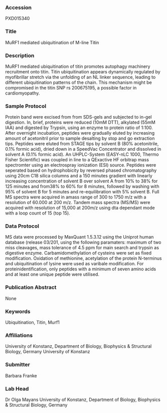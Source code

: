 ### Accession
PXD015340

### Title
MuRF1 mediated ubiquitination of M-line Titin

### Description
MuRF1 mediated ubiquitination of titin promotes autophagy machinery recruitment onto titin. Titin ubiquitination appears dynamically regulated by myofibrillar stretch via the unfolding of an NL linker sequence, leading to different ubiquitination patterns of the chain. This mechanism might be compromised in the titin SNP rs 200675195, a possible factor in cardiomyopathy.

### Sample Protocol
Protein band were excised from from SDS-gels and subjected to in-gel digestion. In, brief, proteins were reduced (10mM DTT), alkylated (55mM IAA) and digested by Trypsin, using an enzyme to protein ratio of 1:100. After overnight incubation, peptides were gradually eluted by increasing amount of acetonitril prior to sample desalting by stop and go extraction tips. Peptides were eluted from STAGE tips by solvent B (80% acetonitrile, 0.1% formic acid), dried down in a SpeedVac Concentrator and dissolved in solvent A (0.1% formic acid). An UHPLC-System (EASY-nLC 1000, Thermo Fisher Scientific) was coupled in line to a QExactive HF orbitrap mass spectromter using an electrospray ionization (ESI) source. Peptides were seperated based on hydrophobicity by reversed phased chromatography using 20cm C18 silica columns and a 150 minutes gradient with linearly increasing concentration of solvent B over solvent A from 10% to 38% for 125 minutes and from38% to 60% for 8 minutes, followed by washing with 95% of solvent B for 5 minutes and re-equilibration with 5% solvent B. Full MS spectra were acquired in amass range of 300 to 1750 m/z with a resolution of 60.000 at 200 m/z. Tandem mass spectra (MS/MS) were acquired with resolution of 15,000 at 200m/z using dta dependant mode with a loop count of 15 (top 15).

### Data Protocol
MS data were processed by MaxQuant 1.5.3.12 using the Uniprot human database (release 03/201, using the following paramaters: maximum of two miss cleavages, mass tolerance of 4.5 ppm for main search and trypsin as digestive enzyme. Carbamidomethylation of cysteins were set as fixed modification. Oxidation of methionine, acetylation of the protein N-terminus and ubiquitination of lysine were used as varibale modification. For proteinidentification, only peptides with a minimum of seven amino acids and at least one unique peptide were utilised.

### Publication Abstract
None

### Keywords
Ubiquitination, Titin, Murf1

### Affiliations
University of Konstanz, Department of Biology, Biophysics & Structural Biology, Germany
University of Konstanz

### Submitter
Barbara Franke

### Lab Head
Dr Olga Mayans
University of Konstanz, Department of Biology, Biophysics & Structural Biology, Germany


